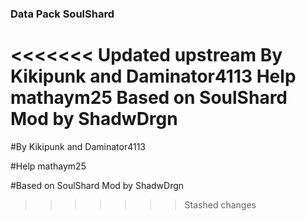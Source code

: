 ### Data Pack SoulShard

<<<<<<< Updated upstream
By Kikipunk and Daminator4113
Help mathaym25
Based on SoulShard Mod by ShadwDrgn
=======
#By Kikipunk and Daminator4113

#Help mathaym25

#Based on SoulShard Mod by ShadwDrgn
>>>>>>> Stashed changes

